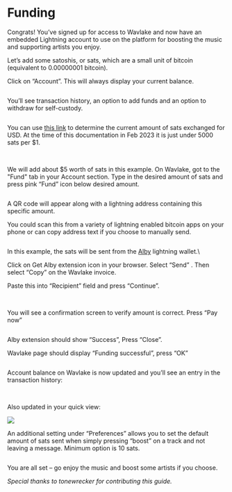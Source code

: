 # Funding

Congrats! You’ve signed up for access to Wavlake and now have an embedded Lightning account to use on the platform for boosting the music and supporting artists you enjoy.&#x20;

Let’s add some satoshis, or sats, which are a small unit of bitcoin (equivalent to 0.00000001 bitcoin).

Click on “Account”. This will always display your current balance.

<figure><img src="https://lh4.googleusercontent.com/jaxYa0W3vrfh3ZrUitq3TejkzpJho72XNSImSPsUTrWbA0FM6W42lMHZhacJzu8QEi6XPYVsnk_dpYcRYCjgW0lqDfUuw8cXo5cKDbBSmig5FgnGqcGypHsWXrnrXzHN1STku-ete2I4d-J6Fixu" alt=""><figcaption></figcaption></figure>

You’ll see transaction history, an option to add funds and an option to withdraw for self-custody.

<figure><img src="https://lh6.googleusercontent.com/AMU8SUhHeI0DZNQaIOmJzB-Z5jG60p8dkQCI78HxScc4ZuL0mBNrG92v1Fygfvh19qFsgDJrtbEqNM9mAtUK5TH-fD2jMjru5_4AXKO6YMGLgk2Ph9CA9gIuLR3UOllqE2TGWXUEseslkoe2VI0T" alt=""><figcaption></figcaption></figure>

You can use [this link](https://www.btcsatoshi.com/) to determine the current amount of sats exchanged for USD. At the time of this documentation in Feb 2023 it is just under 5000 sats per $1.

<figure><img src="https://lh6.googleusercontent.com/ejOGyqtd-th714DJu3sJbcvtsM_3X0Ehctxio-1h26VP1xvN9KL6eckfBM4C_SQDzMmoaWUuN7VN6c7DDywf-ULCLAkXS-hfKdd2Ig_ZDOaCesvuBUc-sy6QLMzQXKr6-7faQxKrie32wtUYjsBS" alt=""><figcaption></figcaption></figure>

\
We will add about $5 worth of sats in this example. On Wavlake, got to the "Fund" tab in your Account section. Type in the desired amount of sats and press pink “Fund” icon below desired amount.

<figure><img src="https://lh3.googleusercontent.com/2a3roHYkBPphm0aM_0RCaT3GfL-lfCAewYQxhKlB9On1C1lULtMrxht7rGczRrFTAz_w03-5VAh4fPSHdyNfIR9PqmchFANtINdgmXO78zkDrEZwv0PMAfc_rWN2EmTlnDZuQqEDViFX4xTypItE" alt=""><figcaption></figcaption></figure>

A QR code will appear along with a lightning address containing this specific amount.

You could scan this from a variety of lightning enabled bitcoin apps on your phone or can copy address text if you choose to manually send.

<figure><img src="https://lh6.googleusercontent.com/8CYFVHQv6rP_bI7RoguBzfi5Lgtdb-xJ-g8VIymbJ2WHrFZ5ba1TwOl7ts4nrAWhT5-eQk9yf9lAn452wYRgFKB67FISHfU9xZbk_y8RYvI5Fzfqdm8tIbW_t5CvZhxZQmJpiQZ2Wev9cIpeZUec" alt=""><figcaption></figcaption></figure>

In this example, the sats will be sent from the [Alby](https://getalby.com/) lightning wallet.\


Click on Get Alby extension icon in your browser. Select “Send” . Then select “Copy” on the Wavlake invoice.

Paste this into “Recipient” field and press “Continue”.

<figure><img src="https://lh3.googleusercontent.com/cpa7d7B2A6rsrmgw-G9iKBMMq1i2-xPNJHxfmcwECYzq149z47Wr_bxHTEVZ212CnCbx6P3Az24LzSSqz7vx39ikzD9d2BzVMt8FoFuTry4uY7n8XO7SsAwsjuB6ZkbL9YoEZbV6tYG6my_YA-Jc" alt=""><figcaption></figcaption></figure>

\
You will see a confirmation screen to verify amount is correct. Press “Pay now”

<figure><img src="https://lh4.googleusercontent.com/8rjInCsAgl6qIbYR2L2xBazF1Tc9KzDXkGsamwcJIpcjkqnESbUwdzdwG-1So-XHoH0LZHWYJp0nLaGhv0sF9AbIkaxBrcp3NMUNy7rnx8T-Q0_0No332ro3Jt85SDLDNn_kgpSfFNOGG9mfReMQ" alt=""><figcaption></figcaption></figure>

Alby extension should show “Success”, Press “Close”.

Wavlake page should display “Funding successful”, press “OK”

<figure><img src="https://lh6.googleusercontent.com/ej6qpmqpOggrX7cTIF50TkIuQT3wLPqRLPKflJ677r1ZXS-m8mWW8dP3U-6Rj936bJvg9gRFfx582NaZqKVYumWfslxcqvOuwDZjHfk_PTPbBqOGHlhJp9fkvIFHYRX7SvmXV-nW8EvnVavZJumj" alt=""><figcaption></figcaption></figure>

Account balance on Wavlake is now updated and you’ll see an entry in the transaction history:

<figure><img src="https://lh4.googleusercontent.com/XkRP6Nfn6VKC07PaX0s5zT_UBLZ60OuptX4xNg8VZvpbRx3NSuuzO0TsmfgzDeNmRKhsrCtfXpBz_JyRNdyOfzl0vJdhMGFu9mPoAorNy3WKk3WTCzfJlH2MKNXu0E-qtFrjOkJl-F5RpbsLY-p5" alt=""><figcaption></figcaption></figure>

\
Also updated in your quick view:

![](https://lh5.googleusercontent.com/rCnLyt7rVBCgnwjeS9YfLgJQlA9QsOdwRBwusHFUsag2eDBZjX6L4vEI1XXijp0UKffO7dK7Vzbgf8SyxuszAKArN3JrYlH7iOE1uRScogLkrInMRu6bwmmdfd1FzVzX88MwGUhj-UNN3-FIVZhc)

An additional setting under “Preferences” allows you to set the default amount of sats sent when simply pressing “boost” on a track and not leaving a message.  Minimum option is 10 sats.

<figure><img src="https://lh6.googleusercontent.com/JbwFGdapi8xKBiVvBSfJXPcQLc6K6DgHSJ2EBS7vlJXipHGAwzOnplegwO5vlJuC1eHWHBj8_-RWKqOZYRfgFBmkQmllz-4zsE5WSGdioU21tacI3AZY0lbRtdJ_1vH3krDgbiTCiQBlthS5WvZ9" alt=""><figcaption></figcaption></figure>

You are all set – go enjoy the music and boost some artists if you choose.

_Special thanks to tonewrecker for contributing this guide._
